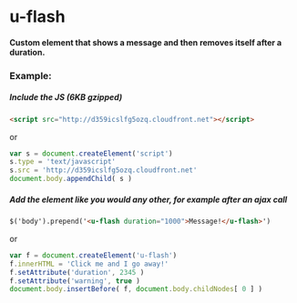 # u-flash
#### Custom element that shows a message and then removes itself after a duration.

### Example:
##### Include the JS (6KB gzipped)
```html 
<script src="http://d359icslfg5ozq.cloudfront.net"></script>
```
or
```javascript
var s = document.createElement('script')
s.type = 'text/javascript'
s.src = 'http://d359icslfg5ozq.cloudfront.net'
document.body.appendChild( s )
```

##### Add the element like you would any other, for example after an ajax call
```html
$('body').prepend('<u-flash duration="1000">Message!</u-flash>')
```
or
```javascript
var f = document.createElement('u-flash')
f.innerHTML = 'Click me and I go away!'
f.setAttribute('duration', 2345 )
f.setAttribute('warning', true )
document.body.insertBefore( f, document.body.childNodes[ 0 ] )
```
